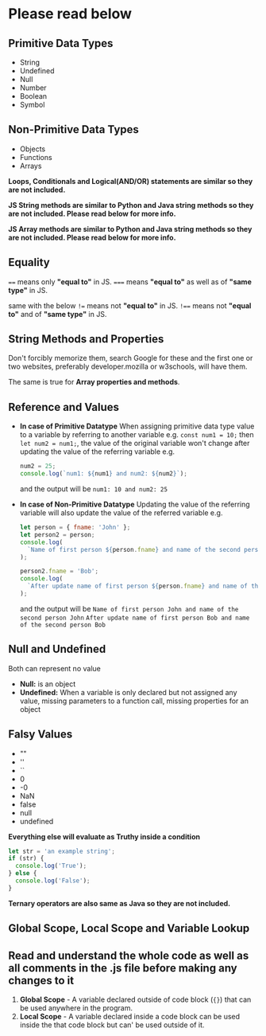 # Please read below

## Primitive Data Types

- String
- Undefined
- Null
- Number
- Boolean
- Symbol

## Non-Primitive Data Types

- Objects
- Functions
- Arrays

**Loops, Conditionals and Logical(AND/OR) statements are similar so they are not included.**

**JS String methods are similar to Python and Java string methods so they are not included. Please read below for more info.**

**JS Array methods are similar to Python and Java string methods so they are not included. Please read below for more info.**

## Equality

`==` means only **"equal to"** in JS.
`===` means **"equal to"** as well as of **"same type"** in JS.

same with the below
`!=` means not **"equal to"** in JS.
`!==` means not **"equal to"** and of **"same type"** in JS.

## String Methods and Properties

Don't forcibly memorize them, search Google for these and the first one or two websites, preferably developer.mozilla or w3schools, will have them.

The same is true for **Array properties and methods**.

## Reference and Values

- **In case of Primitive Datatype**
  When assigning primitive data type value to a variable by referring to another variable e.g. `const num1 = 10;` then `let num2 = num1;`, the value of the original variable won't change after updating the value of the referring variable
  e.g.

  ```javascript
  num2 = 25;
  console.log(`num1: ${num1} and num2: ${num2}`);
  ```

  and the output will be `num1: 10 and num2: 25`

- **In case of Non-Primitive Datatype**
  Updating the value of the referring variable will also update the value of the referred variable
  e.g.

  ```javascript
  let person = { fname: 'John' };
  let person2 = person;
  console.log(
    `Name of first person ${person.fname} and name of the second person ${person2.fname}`
  );

  person2.fname = 'Bob';
  console.log(
    `After update name of first person ${person.fname} and name of the second person ${person2.fname}`
  );
  ```

  and the output will be
  `Name of first person John and name of the second person John`
  `After update name of first person Bob and name of the second person Bob`

## Null and Undefined

Both can represent no value

- **Null:** is an object
- **Undefined:** When a variable is only declared but not assigned any value, missing parameters to a function call, missing properties for an object

## Falsy Values

- ""
- ''
- ``
- 0
- -0
- NaN
- false
- null
- undefined

**Everything else will evaluate as Truthy inside a condition**

```javascript
let str = 'an example string';
if (str) {
  console.log('True');
} else {
  console.log('False');
}
```

**Ternary operators are also same as Java so they are not included.**

## Global Scope, Local Scope and Variable Lookup

## Read and understand the whole code as well as all comments in the .js file before making any changes to it

1. **Global Scope** - A variable declared outside of code block (`{}`) that can be used anywhere in the program.
2. **Local Scope** - A variable declared inside a code block can be used inside the that code block but can' be used outside of it.
